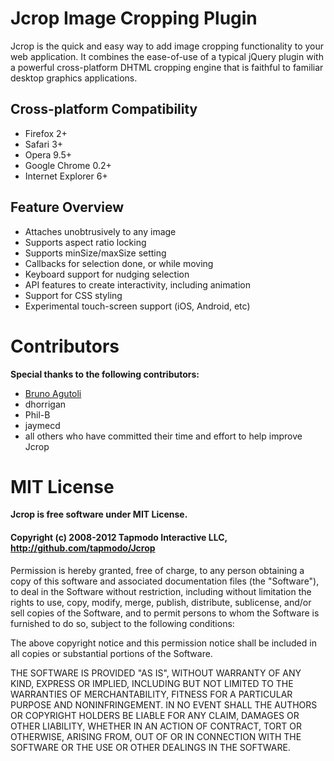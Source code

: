 Jcrop Image Cropping Plugin
===========================

Jcrop is the quick and easy way to add image cropping functionality to
your web application. It combines the ease-of-use of a typical jQuery
plugin with a powerful cross-platform DHTML cropping engine that is
faithful to familiar desktop graphics applications.

Cross-platform Compatibility
----------------------------

* Firefox 2+
* Safari 3+
* Opera 9.5+
* Google Chrome 0.2+
* Internet Explorer 6+

Feature Overview
----------------

* Attaches unobtrusively to any image
* Supports aspect ratio locking
* Supports minSize/maxSize setting
* Callbacks for selection done, or while moving
* Keyboard support for nudging selection
* API features to create interactivity, including animation
* Support for CSS styling
* Experimental touch-screen support (iOS, Android, etc)

Contributors
============

**Special thanks to the following contributors:**

* [Bruno Agutoli](mailto:brunotla1@gmail.com)
* dhorrigan
* Phil-B
* jaymecd
* all others who have committed their time and effort to help improve Jcrop

MIT License
===========

**Jcrop is free software under MIT License.**

#### Copyright (c) 2008-2012 Tapmodo Interactive LLC,<br />http://github.com/tapmodo/Jcrop

Permission is hereby granted, free of charge, to any person obtaining
a copy of this software and associated documentation files (the
"Software"), to deal in the Software without restriction, including
without limitation the rights to use, copy, modify, merge, publish,
distribute, sublicense, and/or sell copies of the Software, and to
permit persons to whom the Software is furnished to do so, subject to
the following conditions:

The above copyright notice and this permission notice shall be
included in all copies or substantial portions of the Software.

THE SOFTWARE IS PROVIDED "AS IS", WITHOUT WARRANTY OF ANY KIND,
EXPRESS OR IMPLIED, INCLUDING BUT NOT LIMITED TO THE WARRANTIES OF
MERCHANTABILITY, FITNESS FOR A PARTICULAR PURPOSE AND
NONINFRINGEMENT. IN NO EVENT SHALL THE AUTHORS OR COPYRIGHT HOLDERS BE
LIABLE FOR ANY CLAIM, DAMAGES OR OTHER LIABILITY, WHETHER IN AN ACTION
OF CONTRACT, TORT OR OTHERWISE, ARISING FROM, OUT OF OR IN CONNECTION
WITH THE SOFTWARE OR THE USE OR OTHER DEALINGS IN THE SOFTWARE.
